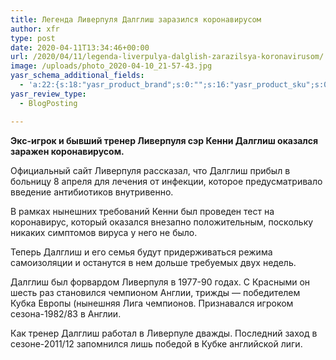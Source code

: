 ```yaml
---
title: Легенда Ливерпуля Далглиш заразился коронавирусом
author: xfr
type: post
date: 2020-04-11T13:34:46+00:00
url: /2020/04/11/legenda-liverpulya-dalglish-zarazilsya-koronavirusom/
image: /uploads/photo_2020-04-10_21-57-43.jpg
yasr_schema_additional_fields:
  - 'a:22:{s:18:"yasr_product_brand";s:0:"";s:16:"yasr_product_sku";s:0:"";s:37:"yasr_product_global_identifier_select";s:5:"gtin8";s:36:"yasr_product_global_identifier_value";s:0:"";s:18:"yasr_product_price";s:0:"";s:27:"yasr_product_price_currency";s:0:"";s:30:"yasr_product_price_valid_until";s:0:"";s:31:"yasr_product_price_availability";s:12:"Discontinued";s:22:"yasr_product_price_url";s:0:"";s:26:"yasr_localbusiness_address";s:0:"";s:29:"yasr_localbusiness_pricerange";s:0:"";s:28:"yasr_localbusiness_telephone";s:0:"";s:20:"yasr_recipe_cooktime";s:0:"";s:23:"yasr_recipe_description";s:0:"";s:20:"yasr_recipe_keywords";s:0:"";s:21:"yasr_recipe_nutrition";s:0:"";s:20:"yasr_recipe_preptime";s:0:"";s:26:"yasr_recipe_recipecategory";s:0:"";s:25:"yasr_recipe_recipecuisine";s:0:"";s:28:"yasr_recipe_recipeingredient";s:0:"";s:30:"yasr_recipe_recipeinstructions";s:0:"";s:17:"yasr_recipe_video";s:0:"";}'
yasr_review_type:
  - BlogPosting

---
```

**Экс-игрок и бывший тренер Ливерпуля сэр Кенни Далглиш оказался заражен коронавирусом.**

Официальный сайт Ливерпуля рассказал, что Далглиш прибыл в больницу 8 апреля для лечения от инфекции, которое предусматривало введение антибиотиков внутривенно.

В рамках нынешних требований Кенни был проведен тест на коронавирус, который оказался внезапно положительным, поскольку никаких симптомов вируса у него не было.

Теперь Далглиш и его семья будут придерживаться режима самоизоляции и останутся в нем дольше требуемых двух недель.

Далглиш был форвардом Ливерпуля в 1977-90 годах. С Красными он шесть раз становился чемпионом Англии, трижды &#8212; победителем Кубка Европы (нынешняя Лига чемпионов. Признавался игроком сезона-1982/83 в Англии.

Как тренер Далглиш работал в Ливерпуле дважды. Последний заход в сезоне-2011/12 запомнился лишь победой в Кубке английской лиги.